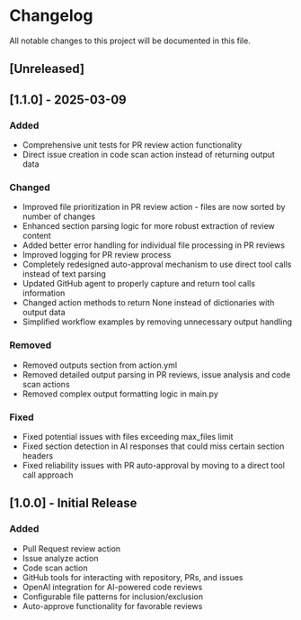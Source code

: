 # Changelog

All notable changes to this project will be documented in this file.

## [Unreleased]

## [1.1.0] - 2025-03-09

### Added
- Comprehensive unit tests for PR review action functionality
- Direct issue creation in code scan action instead of returning output data

### Changed
- Improved file prioritization in PR review action - files are now sorted by number of changes
- Enhanced section parsing logic for more robust extraction of review content
- Added better error handling for individual file processing in PR reviews
- Improved logging for PR review process
- Completely redesigned auto-approval mechanism to use direct tool calls instead of text parsing
- Updated GitHub agent to properly capture and return tool calls information
- Changed action methods to return None instead of dictionaries with output data
- Simplified workflow examples by removing unnecessary output handling

### Removed
- Removed outputs section from action.yml
- Removed detailed output parsing in PR reviews, issue analysis and code scan actions
- Removed complex output formatting logic in main.py

### Fixed
- Fixed potential issues with files exceeding max_files limit
- Fixed section detection in AI responses that could miss certain section headers
- Fixed reliability issues with PR auto-approval by moving to a direct tool call approach

## [1.0.0] - Initial Release

### Added
- Pull Request review action
- Issue analyze action
- Code scan action
- GitHub tools for interacting with repository, PRs, and issues
- OpenAI integration for AI-powered code reviews
- Configurable file patterns for inclusion/exclusion
- Auto-approve functionality for favorable reviews
